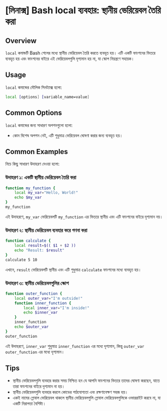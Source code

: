 # [লিনাক্স] Bash local ব্যবহার: স্থানীয় ভেরিয়েবল তৈরি করা

## Overview
`local` কমান্ডটি Bash শেলের মধ্যে স্থানীয় ভেরিয়েবল তৈরি করতে ব্যবহৃত হয়। এটি একটি ফাংশনের ভিতরে ব্যবহৃত হয় এবং ফাংশনের বাইরে এই ভেরিয়েবলগুলি দৃশ্যমান হয় না, যা স্কোপ নিয়ন্ত্রণে সহায়ক।

## Usage
`local` কমান্ডের মৌলিক সিনট্যাক্স হলো:

```bash
local [options] [variable_name=value]
```

## Common Options
`local` কমান্ডের জন্য সাধারণ অপশনগুলো হলো:
- কোন বিশেষ অপশন নেই, এটি শুধুমাত্র ভেরিয়েবল ঘোষণা করার জন্য ব্যবহৃত হয়।

## Common Examples
নিচে কিছু সাধারণ উদাহরণ দেওয়া হলো:

### উদাহরণ ১: একটি স্থানীয় ভেরিয়েবল তৈরি করা
```bash
function my_function {
    local my_var="Hello, World!"
    echo $my_var
}
my_function
```
এই উদাহরণে, `my_var` ভেরিয়েবলটি `my_function` এর ভিতরে স্থানীয় এবং এটি ফাংশনের বাইরে দৃশ্যমান নয়।

### উদাহরণ ২: স্থানীয় ভেরিয়েবল ব্যবহার করে গণনা করা
```bash
function calculate {
    local result=$(( $1 + $2 ))
    echo "Result: $result"
}
calculate 5 10
```
এখানে, `result` ভেরিয়েবলটি স্থানীয় এবং এটি শুধুমাত্র `calculate` ফাংশনের মধ্যে ব্যবহৃত হয়।

### উদাহরণ ৩: স্থানীয় ভেরিয়েবলগুলির স্কোপ
```bash
function outer_function {
    local outer_var="I'm outside!"
    function inner_function {
        local inner_var="I'm inside!"
        echo $inner_var
    }
    inner_function
    echo $outer_var
}
outer_function
```
এই উদাহরণে, `inner_var` শুধুমাত্র `inner_function` এর মধ্যে দৃশ্যমান, কিন্তু `outer_var` `outer_function` এর মধ্যে দৃশ্যমান।

## Tips
- স্থানীয় ভেরিয়েবলগুলি ব্যবহার করার সময় নিশ্চিত হন যে আপনি ফাংশনের ভিতরে তাদের ঘোষণা করছেন, যাতে তারা ফাংশনের বাইরে দৃশ্যমান না হয়।
- স্থানীয় ভেরিয়েবলগুলি ব্যবহার করলে কোডের পাঠযোগ্যতা এবং রক্ষণাবেক্ষণ সহজ হয়।
- একই নামের গ্লোবাল ভেরিয়েবল থাকলে স্থানীয় ভেরিয়েবলগুলি গ্লোবাল ভেরিয়েবলগুলিকে ওভাররাইট করবে না, যা একটি নিরাপত্তা বৈশিষ্ট্য।